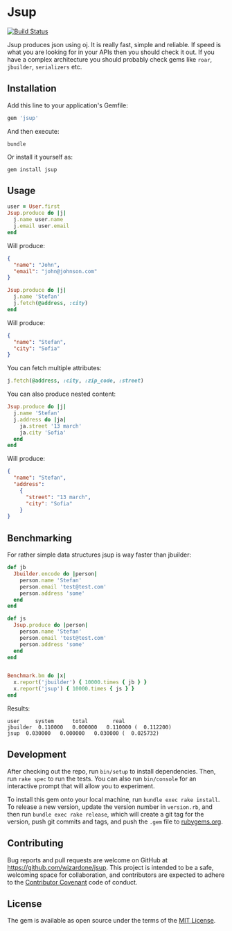# Jsup
[![Build Status](https://travis-ci.org/wizardone/jsup.svg?branch=master)](https://travis-ci.org/wizardone/jsup)

Jsup produces json using oj. It is really fast, simple and reliable. If
speed is what you are looking for in your APIs then you should check it
out.
If you have a complex architecture you should probably check gems like
`roar`, `jbuilder`, `serializers` etc.

## Installation

Add this line to your application's Gemfile:

```ruby
gem 'jsup'
```

And then execute:

`bundle`

Or install it yourself as:

`gem install jsup`

## Usage
```ruby
user = User.first
Jsup.produce do |j|
  j.name user.name
  j.email user.email
end
```
Will produce:
```json
{
  "name": "John",
  "email": "john@johnson.com"
}
```

```ruby
Jsup.produce do |j|
  j.name 'Stefan'
  j.fetch(@address, :city)
end
```
Will produce:
```json
{
  "name": "Stefan",
  "city": "Sofia"
}
```
You can fetch multiple attributes:
```ruby
j.fetch(@address, :city, :zip_code, :street)
```

You can also produce nested content:
```ruby
Jsup.produce do |j|
  j.name 'Stefan'
  j.address do |ja|
    ja.street '13 march'
    ja.city 'Sofia'
  end
end
```
Will produce:
```json
{
  "name": "Stefan",
  "address":
    {
      "street": "13 march",
      "city": "Sofia"
    }
}
```

## Benchmarking
For rather simple data structures jsup is way faster than jbuilder:
```ruby
def jb
  Jbuilder.encode do |person|
    person.name 'Stefan'
    person.email 'test@test.com'
    person.address 'some'
  end
end

def js
  Jsup.produce do |person|
    person.name 'Stefan'
    person.email 'test@test.com'
    person.address 'some'
  end
end


Benchmark.bm do |x|
  x.report('jbuilder') { 10000.times { jb } }
  x.report('jsup') { 10000.times { js } }
end
```
Results:
```shell
user     system      total        real
jbuilder  0.110000   0.000000   0.110000 (  0.112200)
jsup  0.030000   0.000000   0.030000 (  0.025732)
```


## Development

  After checking out the repo, run `bin/setup` to install dependencies. Then, run `rake spec` to run the tests. You can also run `bin/console` for an interactive prompt that will allow you to experiment.

  To install this gem onto your local machine, run `bundle exec rake install`. To release a new version, update the version number in `version.rb`, and then run `bundle exec rake release`, which will create a git tag for the version, push git commits and tags, and push the `.gem` file to [rubygems.org](https://rubygems.org).

## Contributing

  Bug reports and pull requests are welcome on GitHub at https://github.com/wizardone/jsup. This project is intended to be a safe, welcoming space for collaboration, and contributors are expected to adhere to the [Contributor Covenant](http://contributor-covenant.org) code of conduct.


## License

  The gem is available as open source under the terms of the [MIT License](http://opensource.org/licenses/MIT).

